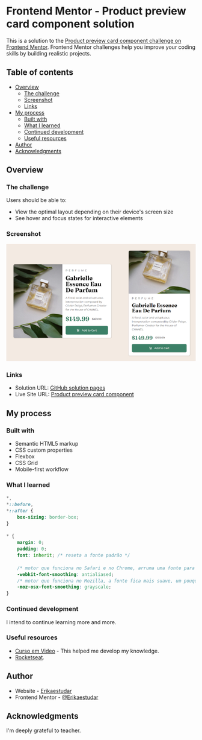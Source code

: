 # Frontend Mentor - Product preview card component solution

This is a solution to the [Product preview card component challenge on Frontend Mentor](https://www.frontendmentor.io/challenges/product-preview-card-component-GO7UmttRfa). Frontend Mentor challenges help you improve your coding skills by building realistic projects. 

## Table of contents

- [Overview](#overview)
  - [The challenge](#the-challenge)
  - [Screenshot](#screenshot)
  - [Links](#links)
- [My process](#my-process)
  - [Built with](#built-with)
  - [What I learned](#what-i-learned)
  - [Continued development](#continued-development)
  - [Useful resources](#useful-resources)
- [Author](#author)
- [Acknowledgments](#acknowledgments)

## Overview

### The challenge

Users should be able to:

- View the optimal layout depending on their device's screen size
- See hover and focus states for interactive elements

### Screenshot

![](../product-preview-card-component-main/images/screenshot.png)


### Links

- Solution URL: [GitHub solution pages](https://github.com/Erikaestudar/development/tree/main/product-preview-card-component-main)
- Live Site URL: [Product preview card component](https://erikaestudar.github.io/development/product-preview-card-component-main/index.html)

## My process

### Built with

- Semantic HTML5 markup
- CSS custom properties
- Flexbox
- CSS Grid
- Mobile-first workflow

### What I learned

```css
*,
*::before,
*::after {
    box-sizing: border-box;
}

* {
    margin: 0;
    padding: 0;
    font: inherit; /* reseta a fonte padrão */

    /* motor que funciona no Safari e no Chrome, arruma uma fonte para ficar mais suave*/
    -webkit-font-smoothing: antialiased;
    /* motor que funciona no Mozilla, a fonte fica mais suave, um pouquinho mais fina*/
    -moz-osx-font-smoothing: grayscale;
}
```

### Continued development

I intend to continue learning more and more.

### Useful resources

- [Curso em Video](https://www.youtube.com/c/CursoemV%C3%ADdeo/playlists) - This helped me develop my knowledge.
- [Rocketseat](https://www.rocketseat.com.br/).

## Author

- Website - [Erikaestudar](https://github.com/Erikaestudar/development/tree/main/product-preview-card-component-main)
- Frontend Mentor - [@Erikaestudar](https://www.frontendmentor.io/profile/Erikaestudar)

## Acknowledgments

I'm deeply grateful to teacher.
